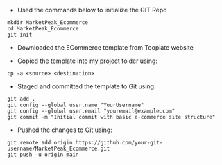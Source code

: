 - Used the commands below to initialize the GIT Repo
```
mkdir MarketPeak_Ecommerce
cd MarketPeak_Ecommerce
git init
```

- Downloaded the ECommerce template from Tooplate website

- Copied the template into my project folder using:
```
cp -a <source> <destination>
```

- Staged and committed the template to Git using:
```
git add .
git config --global user.name "YourUsername"
git config --global user.email "youremail@example.com"
git commit -m "Initial commit with basic e-commerce site structure"

```

- Pushed the changes to Git using:
```
git remote add origin https://github.com/your-git-username/MarketPeak_Ecommerce.git
git push -u origin main

```
